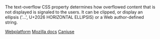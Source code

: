 The text-overflow CSS property determines how overflowed content that is not displayed is signaled to the users. It can be clipped, or display an ellipsis ('…', U+2026 HORIZONTAL ELLIPSIS) or a Web author-defined string.

[Webplatform](docs.webplatform.org/wiki/css/properties/text-overflow)
[Mozilla docs](https://developer.mozilla.org/en-US/docs/Web/CSS/text-overflow)
[Caniuse](http://caniuse.com/#feat=text-overflow)